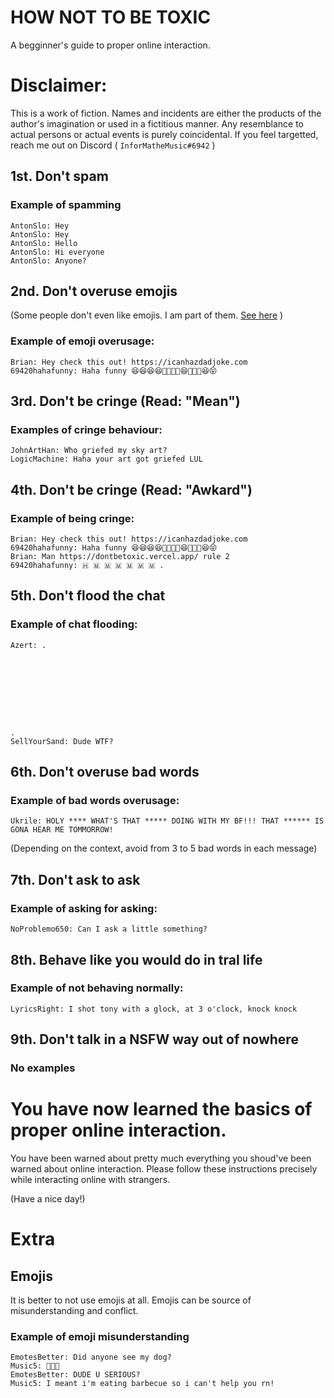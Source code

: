 HOW NOT TO BE TOXIC
===

A begginner's guide to proper online interaction.

# Disclaimer:

This is a work of fiction. Names and incidents are either the products of the author's imagination or used in a fictitious manner.
Any resemblance to actual persons or actual events is purely coincidental.
If you feel targetted, reach me out on Discord ( `ІnfоrMatheMusic#6942` )

## 1st. Don't spam

### Example of spamming

```text
AntonSlo: Hey
AntonSlo: Hey
AntonSlo: Hello
AntonSlo: Hi everyone
AntonSlo: Anyone?
```

## 2nd. Don't overuse emojis

(Some people don't even like emojis. I am part of them. [See here](#extra) )

### Example of emoji overusage:

```text
Brian: Hey check this out! https://icanhazdadjoke.com
69420hahafunny: Haha funny 😆😆😆😆🤣🤣🤣🤣😆🤣🤣🤣😆😝
```

## 3rd. Don't be cringe (Read: "Mean")

### Examples of cringe behaviour:

```text
JohnArtHan: Who griefed my sky art?
LogicMachine: Haha your art got griefed LUL
```

## 4th. Don't be cringe (Read: "Awkard")

### Example of being cringe:

```text
Brian: Hey check this out! https://icanhazdadjoke.com
69420hahafunny: Haha funny 😆😆😆😆🤣🤣🤣🤣😆🤣🤣🤣😆😝
Brian: Man https://dontbetoxic.vercel.app/ rule 2
69420hahafunny: 🇭 🇲 🇲 🇲 🇲 🇲 🇲 .
```

## 5th. Don't flood the chat

### Example of chat flooding:

```text
Azert: .









.
SellYourSand: Dude WTF?
```

## 6th. Don't overuse bad words

### Example of bad words overusage:

```text
Ukrile: HOLY **** WHAT'S THAT ***** DOING WITH MY BF!!! THAT ****** IS GONA HEAR ME TOMMORROW!
```

(Depending on the context, avoid from 3 to 5 bad words in each message)

## 7th. Don't ask to ask

### Example of asking for asking:

```text
NoProblemo650: Can I ask a little something?
```

## 8th. Behave like you would do in tral life

### Example of not behaving normally:

```text
LyricsRight: I shot tony with a glock, at 3 o'clock, knock knock
```

## 9th. Don't talk in a NSFW way out of nowhere

### No examples

# You have now learned the basics of proper online interaction.

You have been warned about pretty much everything you shoud've been warned about online interaction.
Please follow these instructions precisely while interacting online with strangers.

(Have a nice day!)

# Extra

## Emojis

It is better to not use emojis at all.
Emojis can be source of misunderstanding and conflict.

### Example of emoji misunderstanding

```text
EmotesBetter: Did anyone see my dog?
Music5: 🥓🔥❌
EmotesBetter: DUDE U SERIOUS?
Music5: I meant i'm eating barbecue so i can't help you rn!
```
